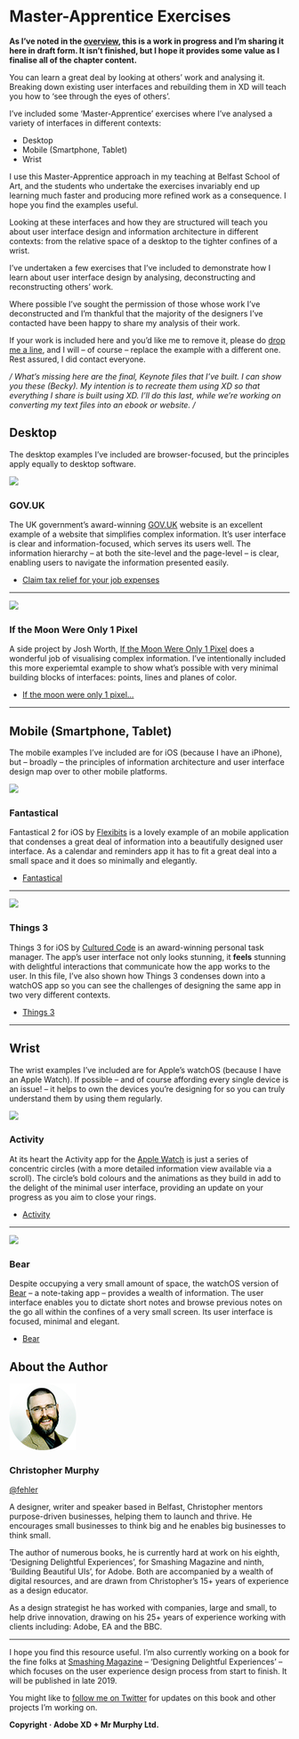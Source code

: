 Master-Apprentice Exercises
===========================

<!-- 987 Words -->

**As I’ve noted in the [overview](https://github.com/fehler/building-beautiful-uis/blob/master/00-Overview.md), this is a work in progress and I’m sharing it here in draft form. It isn’t finished, but I hope it provides some value as I finalise all of the chapter content.**



You can learn a great deal by looking at others’ work and analysing it. Breaking down existing user interfaces and rebuilding them in XD will teach you how to ‘see through the eyes of others’.

I’ve included some ‘Master-Apprentice’ exercises where I’ve analysed a variety of interfaces in different contexts:

+ Desktop
+ Mobile (Smartphone, Tablet)
+ Wrist

I use this Master-Apprentice approach in my teaching at Belfast School of Art, and the students who undertake the exercises invariably end up learning much faster and producing more refined work as a consequence. I hope you find the examples useful.

Looking at these interfaces and how they are structured will teach you about user interface design and information architecture in different contexts: from the relative space of a desktop to the tighter confines of a wrist.

I’ve undertaken a few exercises that I’ve included to demonstrate how I learn about user interface design by analysing, deconstructing and reconstructing others’ work.

Where possible I’ve sought the permission of those whose work I’ve deconstructed and I’m thankful that the majority of the designers I’ve contacted have been happy to share my analysis of their work.

If your work is included here and you’d like me to remove it, please do [drop me a line](mailto:christopher@mrmurphy.com), and I will – of course – replace the example with a different one. Rest assured, I did contact everyone.


**/* What’s missing here are the final, Keynote files that I’ve built. I can show you these (Becky). My intention is to recreate them using XD so that everything I share is built using XD. I’ll do this last, while we’re working on converting my text files into an ebook or website. */**



Desktop
-------

The desktop examples I’ve included are browser-focused, but the principles apply equally to desktop software.


<img src=”images/master-apprentice/gov-uk.png” width=”650”>

### GOV.UK

The UK government’s award-winning [GOV.UK](https://www.gov.uk) website is an excellent example of a website that simplifies complex information. It’s user interface is clear and information-focused, which serves its users well. The information hierarchy – at both the site-level and the page-level – is clear, enabling users to navigate the information presented easily.

+ [Claim tax relief for your job expenses](https://www.gov.uk/tax-relief-for-employees)


---


<img src=”images/master-apprentice/if-the-moon.png” width=”650”>

### If the Moon Were Only 1 Pixel

A side project by Josh Worth, [If the Moon Were Only 1 Pixel](https://www.joshworth.com/portfolio-items/if-the-moon-were-only-1-pixel/) does a wonderful job of visualising complex information. I’ve intentionally included this more experiemtal example to show what’s possible with very minimal building blocks of interfaces: points, lines and planes of color.

+ [If the moon were only 1 pixel…](http://joshworth.com/dev/pixelspace/pixelspace_solarsystem.html)


---


Mobile (Smartphone, Tablet)
---------------------------

The mobile examples I’ve included are for iOS (because I have an iPhone), but – broadly – the principles of information architecture and user interface design map over to other mobile platforms.


<img src=”images/master-apprentice/fantastical.png” width=”650”>

### Fantastical

Fantastical 2 for iOS by [Flexibits](https://flexibits.com) is a lovely example of an mobile application that condenses a great deal of information into a beautifully designed user interface. As a calendar and reminders app it has to fit a great deal into a small space and it does so minimally and elegantly.

+ [Fantastical](https://flexibits.com/fantastical-iphone)


---


<img src=”images/master-apprentice/things.png” width=”650”>

### Things 3

Things 3 for iOS by [Cultured Code](https://culturedcode.com/things/) is an award-winning personal task manager. The app’s user interface not only looks stunning, it **feels** stunning with delightful interactions that communicate how the app works to the user. In this file, I’ve also shown how Things 3 condenses down into a watchOS app so you can see the challenges of designing the same app in two very different contexts.

+ [Things 3](https://culturedcode.com/things/whats-new/)


---


Wrist
-----

The wrist examples I’ve included are for Apple’s watchOS (because I have an Apple Watch). If possible – and of course affording every single device is an issue! – it helps to own the devices you’re designing for so you can truly understand them by using them regularly. 


<img src=”images/master-apprentice/activity.png” width=”650”>

### Activity

At its heart the Activity app for the [Apple Watch](https://www.apple.com/uk/watch/) is just a series of concentric circles (with a more detailed information view available via a scroll). The circle’s bold colours and the animations as they build in add to the delight of the minimal user interface, providing an update on your progress as you aim to close your rings.

+ [Activity](https://www.apple.com/uk/watch/close-your-rings/)


---


<img src=”images/master-apprentice/bear.png” width=”650”>

### Bear

Despite occupying a very small amount of space, the watchOS version of [Bear](https://bear.app/faq/Bear%20for%20Apple%20Watch%20overview/) – a note-taking app – provides a wealth of information. The user interface enables you to dictate short notes and browse previous notes on the go all within the confines of a very small screen. Its user interface is focused, minimal and elegant.

+ [Bear](https://bear.app)



About the Author
----------------

![Christopher Murphy](images/overview/mr-murphy.png)

### Christopher Murphy

[@fehler](https://www.twitter.com/fehler)

A designer, writer and speaker based in Belfast, Christopher mentors purpose-driven businesses, helping them to launch and thrive. He encourages small businesses to think big and he enables big businesses to think small.

The author of numerous books, he is currently hard at work on his eighth, ‘Designing Delightful Experiences’, for Smashing Magazine and ninth, ‘Building Beautiful UIs’, for Adobe. Both are accompanied by a wealth of digital resources, and are drawn from Christopher’s 15+ years of experience as a design educator.

As a design strategist he has worked with companies, large and small, to help drive innovation, drawing on his 25+ years of experience working with clients including: Adobe, EA and the BBC.



---



I hope you find this resource useful. I’m also currently working on a book for the fine folks at [Smashing Magazine](https://www.smashingmagazine.com) – ‘Designing Delightful Experiences’ – which focuses on the user experience design process from start to finish. It will be published in late 2019.

You might like to [follow me on Twitter](https://www.twitter.com/fehler) for updates on this book and other projects I’m working on.

**Copyright · Adobe XD + Mr Murphy Ltd.**